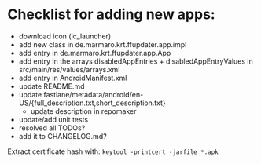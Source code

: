 # Checklist for adding new apps:
- download icon (ic_launcher)
- add new class in de.marmaro.krt.ffupdater.app.impl
- add entry in de.marmaro.krt.ffupdater.app.App
- add entry in the arrays disabledAppEntries + disabledAppEntryValues in src/main/res/values/arrays.xml
- add entry in AndroidManifest.xml <queries>
- update README.md
- update fastlane/metadata/android/en-US/{full_description.txt,short_description.txt}
  - update description in repomaker
- update/add unit tests
- resolved all TODOs?
- add it to CHANGELOG.md?

Extract certificate hash with: `keytool -printcert -jarfile *.apk`